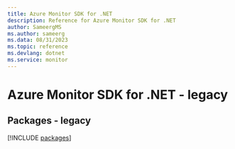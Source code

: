 ```yaml
---
title: Azure Monitor SDK for .NET
description: Reference for Azure Monitor SDK for .NET
author: SameergMS
ms.author: sameerg
ms.data: 08/31/2023
ms.topic: reference
ms.devlang: dotnet
ms.service: monitor
---
```

# Azure Monitor SDK for .NET - legacy
## Packages - legacy
[!INCLUDE [packages](monitor-index.md)]